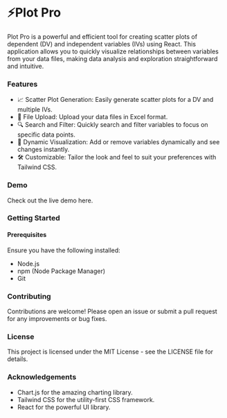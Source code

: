 # ⚡️Plot Pro
Plot Pro is a powerful and efficient tool for creating scatter plots of dependent (DV) and independent variables (IVs) using React. This application allows you to quickly visualize relationships between variables from your data files, making data analysis and exploration straightforward and intuitive.

### Features
- 📈 Scatter Plot Generation: Easily generate scatter plots for a DV and multiple IVs.
- 💾 File Upload: Upload your data files in Excel format.
- 🔍 Search and Filter: Quickly search and filter variables to focus on specific data points.
- 🚀 Dynamic Visualization: Add or remove variables dynamically and see changes instantly.
- 🛠 Customizable: Tailor the look and feel to suit your preferences with Tailwind CSS.

### Demo
Check out the live demo here.

### Getting Started
#### Prerequisites
Ensure you have the following installed:
- Node.js
- npm (Node Package Manager)
- Git

### Contributing
Contributions are welcome! Please open an issue or submit a pull request for any improvements or bug fixes.

### License
This project is licensed under the MIT License - see the LICENSE file for details.

### Acknowledgements
- Chart.js for the amazing charting library.
- Tailwind CSS for the utility-first CSS framework.
- React for the powerful UI library.